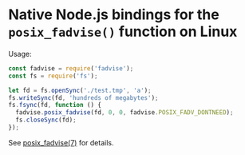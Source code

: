Native Node.js bindings for the `posix_fadvise()` function on Linux
============================

Usage:
```javascript
const fadvise = require('fadvise');
const fs = require('fs');

let fd = fs.openSync('./test.tmp', 'a');
fs.writeSync(fd, 'hundreds of megabytes');
fs.fsync(fd, function () {
  fadvise.posix_fadvise(fd, 0, 0, fadvise.POSIX_FADV_DONTNEED);
  fs.closeSync(fd);
});
```

See [posix_fadvise(7)](https://man7.org/linux/man-pages/man2/posix_fadvise.2.html) for details.
